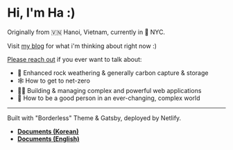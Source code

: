 # Hi, I'm Ha :)
Originally from 🇻🇳 Hanoi, Vietnam, currently in 🍎 NYC.

Visit [my blog](https://hatran.substack.com/) for what i'm thinking about right now :)

[Please reach out](mailto:phuonghatrannguyen00@gmail.com) if you ever want to talk about:
- 🌱 Enhanced rock weathering & generally carbon capture & storage
- 🕸️ How to get to net-zero
- 👩‍💻 Building & managing complex and powerful web applications 
- 🧑‍ How to be a good person in an ever-changing, complex world

---
Built with "Borderless" Theme & Gatsby, deployed by Netlify.
- **[Documents (Korean)](<https://github.com/junhobaik/junhobaik.github.io/wiki/Document-(Borderless)>)**  
- **[Documents (English)](<https://github.com/junhobaik/junhobaik.github.io/wiki/Document-(Borderless,-en)>)**
